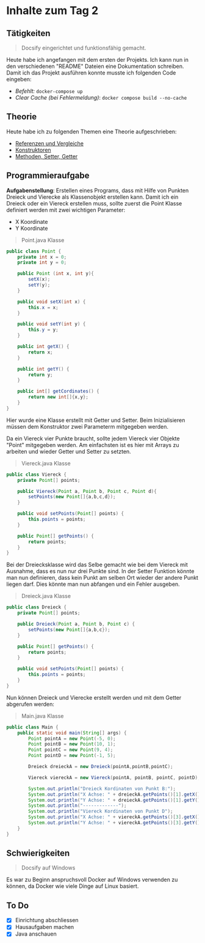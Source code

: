 # Inhalte zum Tag 2


## Tätigkeiten
> Docsify eingerichtet und funktionsfähig gemacht.

Heute habe ich angefangen mit dem ersten der Projekts. Ich kann nun in den verschiedenen "README" Dateien eine Dokumentation schreiben. Damit ich das Projekt ausführen konnte musste ich folgenden Code eingeben:

- *Befehlt:* `docker-compose up`
- *Clear Cache (bei Fehlermeldung)*: `docker compose build --no-cache`

## Theorie
Heute habe ich zu folgenden Themen eine Theorie aufgeschrieben:
- [Referenzen und Vergleiche](Theorie/Referenzen_Vergleich.md)
- [Konstruktoren](Theorie/Konstruktoren.md)
- [Methoden, Setter, Getter](Theorie/SetterGetter.md)

## Programmieraufgabe

**Aufgabenstellung**: Erstellen eines Programs, dass mit Hilfe von Punkten Dreieck und Vierecke als Klassenobjekt erstellen kann.
Damit ich ein Dreieck oder ein Viereck erstellen muss, sollte zuerst die Point Klasse definiert werden mit zwei wichtigen Parameter:
- X Koordinate
- Y Koordinate

> Point.java Klasse
```java
public class Point {
    private int x = 0;
    private int y = 0;

    public Point (int x, int y){
        setX(x);
        setY(y);
    }

    public void setX(int x) {
        this.x = x;
    }

    public void setY(int y) {
        this.y = y;
    }

    public int getX() {
        return x;
    }

    public int getY() {
        return y;
    }

    public int[] getCordinates() {
        return new int[]{x,y};
    }
}
```
Hier wurde eine Klasse erstellt mit Getter und Setter. Beim Inizialisieren müssen dem Konstruktor zwei Parameterm mitgegeben werden.

Da ein Viereck vier Punkte braucht, sollte jedem Viereck vier Objekte "Point" mitgegeben werden.
Am einfachsten ist es hier mit Arrays zu arbeiten und wieder Getter und Setter zu setzten.

> Viereck.java Klasse
```java
public class Viereck {
    private Point[] points;

    public Viereck(Point a, Point b, Point c, Point d){
        setPoints(new Point[]{a,b,c,d});
    }

    public void setPoints(Point[] points) {
        this.points = points;
    }

    public Point[] getPoints() {
        return points;
    }
}
```

Bei der Dreiecksklasse wird das Selbe gemacht wie bei dem Viereck mit Ausnahme, dass es nun nur drei Punkte sind. In der Setter Funktion könnte man nun definieren, dass kein Punkt am selben Ort wieder der andere Punkt liegen darf. Dies könnte man nun abfangen und ein Fehler ausgeben.

> Dreieck.java Klasse
```java
public class Dreieck {
    private Point[] points;

    public Dreieck(Point a, Point b, Point c) {
        setPoints(new Point[]{a,b,c});
    }

    public Point[] getPoints() {
        return points;
    }

    public void setPoints(Point[] points) {
        this.points = points;
    }
}
```

Nun können Dreieck und Vierecke erstellt werden und mit dem Getter abgerufen werden:

> Main.java Klasse
```java
public class Main {
    public static void main(String[] args) {
        Point pointA = new Point(-5, 0);
        Point pointB = new Point(10, 1);
        Point pointC = new Point(9, 4);
        Point pointD = new Point(-1, 5);

        Dreieck dreieckA = new Dreieck(pointA,pointB,pointC);

        Viereck viereckA = new Viereck(pointA, pointB, pointC, pointD);

        System.out.println("Dreieck Kordinaten von Punkt B:");
        System.out.println("X Achse: " + dreieckA.getPoints()[1].getX());
        System.out.println("Y Achse: " + dreieckA.getPoints()[1].getY());
        System.out.println("-------------");
        System.out.println("Viereck Kordinaten von Punkt D");
        System.out.println("X Achse: " + viereckA.getPoints()[3].getX());
        System.out.println("Y Achse: " + viereckA.getPoints()[3].getY());
    }
}
```


## Schwierigkeiten

> Docsify auf Windows

Es war zu Beginn anspruchsvoll Docker auf Windows verwenden zu können, da Docker wie viele Dinge auf Linux basiert.

## To Do

- [X] Einrichtung abschliessen
- [X] Hausaufgaben machen
- [X] Java anschauen